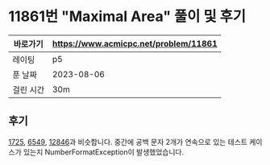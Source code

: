 # 11861번 "Maximal Area" 풀이 및 후기

| 바로가기  | <https://www.acmicpc.net/problem/11861> |
|-------|-----------------------------------------|
| 레이팅   | p5                                      |
| 푼 날짜  | 2023-08-06                              |
| 걸린 시간 | 30m                                     |

## 후기

[1725](../1725), [6549](../6549), [12846](../12846)과 비슷합니다.
중간에 공백 문자 2개가 연속으로 있는 테스트 케이스가 있는지 NumberFormatException이 발생했었습니다.
